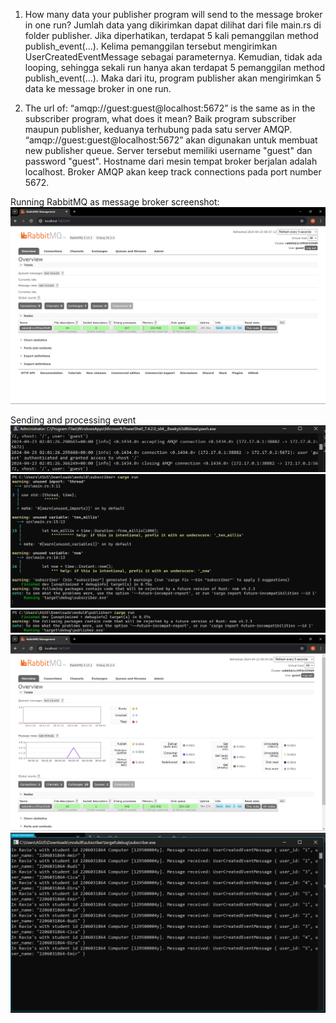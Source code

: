 1. How many data your publisher program will send to the message broker in one run? Jumlah data yang dikirimkan dapat dilihat dari file main.rs di folder publisher. Jika diperhatikan, terdapat 5 kali pemanggilan method publish_event(...). Kelima pemanggilan tersebut mengirimkan UserCreatedEventMessage sebagai parameternya. Kemudian, tidak ada looping, sehingga sekali run hanya akan terdapat 5 pemanggilan method publish_event(...). Maka dari itu, program publisher akan mengirimkan 5 data ke message broker in one run.


2. The url of: “amqp://guest:guest@localhost:5672” is the same as in the subscriber program, what does it mean? Baik program subscriber maupun publisher, keduanya terhubung pada satu server AMQP. “amqp://guest:guest@localhost:5672” akan digunakan untuk membuat new publisher queue. Server tersebut memiliki username "guest" dan password "guest". Hostname dari mesin tempat broker berjalan adalah localhost. Broker AMQP akan keep track connections pada port number 5672.

Running RabbitMQ as message broker screenshot:
![alt text](<images/image-0.png>)

Sending and processing event
![alt text](images/image-1.png)
![alt text](images/image-2.png)
![alt text](images/image-3.png)
![alt text](images/image-4.png)
![alt text](images/image-5.png)